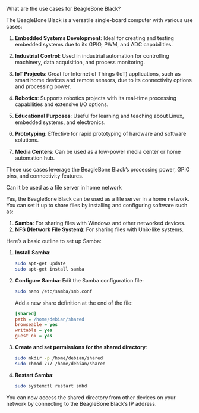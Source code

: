 What are the use cases for BeagleBone Black?

The BeagleBone Black is a versatile single-board computer with various use cases:

1. **Embedded Systems Development**: Ideal for creating and testing embedded systems due to its GPIO, PWM, and ADC capabilities.
   
2. **Industrial Control**: Used in industrial automation for controlling machinery, data acquisition, and process monitoring.

3. **IoT Projects**: Great for Internet of Things (IoT) applications, such as smart home devices and remote sensors, due to its connectivity options and processing power.

4. **Robotics**: Supports robotics projects with its real-time processing capabilities and extensive I/O options.

5. **Educational Purposes**: Useful for learning and teaching about Linux, embedded systems, and electronics.

6. **Prototyping**: Effective for rapid prototyping of hardware and software solutions.

7. **Media Centers**: Can be used as a low-power media center or home automation hub.

These use cases leverage the BeagleBone Black’s processing power, GPIO pins, and connectivity features.

Can it be used as a file server in home network

Yes, the BeagleBone Black can be used as a file server in a home network. You can set it up to share files by installing and configuring software such as:

1. **Samba**: For sharing files with Windows and other networked devices.
2. **NFS (Network File System)**: For sharing files with Unix-like systems.

Here’s a basic outline to set up Samba:

1. **Install Samba**:
   ```bash
   sudo apt-get update
   sudo apt-get install samba
   ```

2. **Configure Samba**:
   Edit the Samba configuration file:
   ```bash
   sudo nano /etc/samba/smb.conf
   ```
   Add a new share definition at the end of the file:
   ```ini
   [shared]
   path = /home/debian/shared
   browseable = yes
   writable = yes
   guest ok = yes
   ```

3. **Create and set permissions for the shared directory**:
   ```bash
   sudo mkdir -p /home/debian/shared
   sudo chmod 777 /home/debian/shared
   ```

4. **Restart Samba**:
   ```bash
   sudo systemctl restart smbd
   ```

You can now access the shared directory from other devices on your network by connecting to the BeagleBone Black’s IP address.
